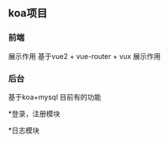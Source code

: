## koa项目 

### 前端
展示作用
基于vue2 + vue-router + vux
展示作用


### 后台
基于koa+mysql
目前有的功能

*登录，注册模块

*日志模块


